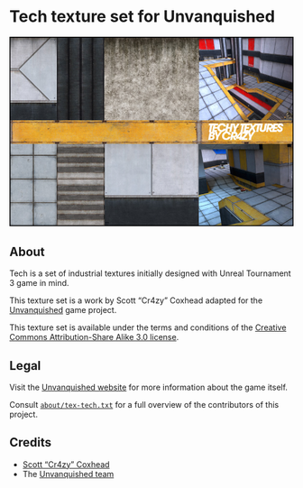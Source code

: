 Tech texture set for Unvanquished
=================================

![Tech preview shot](.pakinfo/extra/tex-tech-preview.jpg)


About
-----

Tech is a set of industrial textures initially designed with Unreal Tournament 3 game in mind.

This texture set is a work by Scott “Cr4zy” Coxhead adapted for the [Unvanquished](https://unvanquished.net) game project.

This texture set is available under the terms and conditions of the [Creative Commons Attribution-Share Alike 3.0 license](https://creativecommons.org/licenses/by-sa/3.0).


Legal
-----

Visit the [Unvanquished website](https://unvanquished.net/) for more information about the game itself.

Consult [`about/tex-tech.txt`](about/tex-tech.txt) for a full overview of the contributors of this project.


Credits
-------

- [Scott “Cr4zy” Coxhead](http://www.cr4zyb4st4rd.co.uk/)
- The [Unvanquished team](https://unvanquished.net/?page_id=336)
